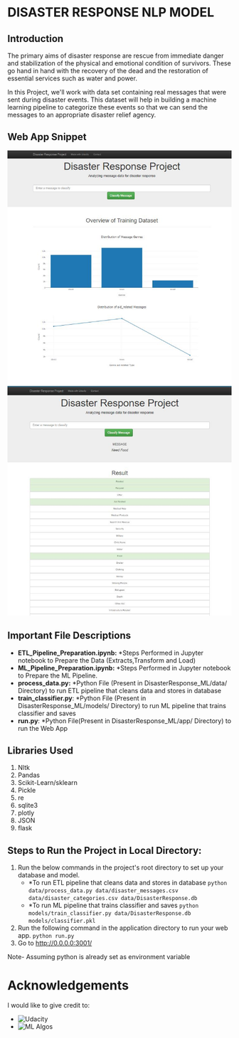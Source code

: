 # DISASTER RESPONSE NLP MODEL

## Introduction

The primary aims of disaster response are rescue from immediate danger and stabilization of the physical and emotional condition of survivors. These go hand in hand with the recovery of the dead and the restoration of essential services such as water and power. 

In this Project, we'll work with data set containing real messages that were sent during disaster events. This dataset will help in building a machine learning pipeline to categorize these events so that we can send the messages to an appropriate disaster relief agency.

## Web App Snippet
![Web App](Web_app.JPG)
![Web App](Web_app_2.JPG)

## Important File Descriptions

* **ETL_Pipeline_Preparation.ipynb:** *Steps Performed in Jupyter notebook to Prepare the Data (Extracts,Transform and Load)
* **ML_Pipeline_Preparation.ipynb:** *Steps Performed in Jupyter notebook to Prepare the ML Pipeline.
* **process_data.py:** *Python File (Present in DisasterResponse_ML/data/ Directory) to run ETL pipeline that cleans data and stores in database
* **train_classifier.py**: *Python File (Present in DisasterResponse_ML/models/ Directory) to run ML pipeline that trains classifier and saves 
* **run.py**: *Python File(Present in DisasterResponse_ML/app/ Directory) to run the Web App 

## Libraries Used
  1. Nltk
  2. Pandas
  3. Scikit-Learn/sklearn
  4. Pickle
  5. re
  6. sqlite3
  7. plotly
  8. JSON
  9. flask

## Steps to Run the Project in Local Directory:
1. Run the below commands in the project's root directory to set up your database and model.
   - *To run ETL pipeline that cleans data and stores in database
      `python data/process_data.py data/disaster_messages.csv data/disaster_categories.csv data/DisasterResponse.db`
   - *To run ML pipeline that trains classifier and saves
       `python models/train_classifier.py data/DisasterResponse.db models/classifier.pkl`
2. Run the following command in the application directory to run your web app.
    `python run.py`
3. Go to http://0.0.0.0:3001/

Note- Assuming python is already set as environment variable 

# Acknowledgements
I would like to give credit to:
* ![Udacity](https://classroom.udacity.com/nanodegrees/nd025)
* ![ML Algos](https://machinelearningmastery.com/)
